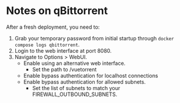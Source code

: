 # Notes on qBittorrent

After a fresh deployment, you need to:

1. Grab your temporary password from initial startup through `docker compose logs qbittorrent`.
2. Login to the web interface at port 8080.
3. Navigate to Options > WebUI.
    - Enable using an alternative web interface.
        - Set the path to /vuetorrent
    - Enable bypass authentication for localhost connections
    - Enable bypass authentication for allowed subnets.
        - Set the list of subnets to match your FIREWALL_OUTBOUND_SUBNETS.
